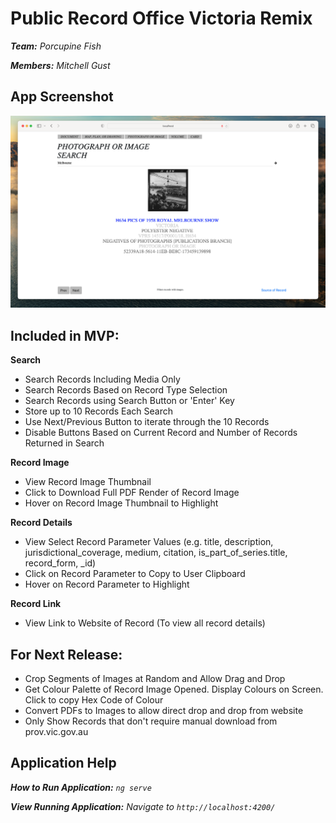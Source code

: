 # Public Record Office Victoria Remix
***Team:** Porcupine Fish*

***Members:** Mitchell Gust*

## App Screenshot
![](https://github.com/s3782095/PublicRecordOfficeVictoria_Remix/blob/76599192016f29ac7d71c5772acf24ccabd69126/wiki-media/screenshot-of-application.png)

## Included in MVP:

**Search**
- Search Records Including Media Only
- Search Records Based on Record Type Selection
- Search Records using Search Button or 'Enter' Key
- Store up to 10 Records Each Search
- Use Next/Previous Button to iterate through the 10 Records
- Disable Buttons Based on Current Record and Number of Records Returned in Search

**Record Image**
- View Record Image Thumbnail
- Click to Download Full PDF Render of Record Image
- Hover on Record Image Thumbnail to Highlight

**Record Details**
- View Select Record Parameter Values (e.g. title, description, jurisdictional_coverage, medium, citation, is_part_of_series.title, record_form, _id)
- Click on Record Parameter to Copy to User Clipboard
- Hover on Record Parameter to Highlight

**Record Link**
- View Link to Website of Record (To view all record details)

## For Next Release:
- Crop Segments of Images at Random and Allow Drag and Drop
- Get Colour Palette of Record Image Opened. Display Colours on Screen. Click to copy Hex Code of Colour
- Convert PDFs to Images to allow direct drop and drop from website
- Only Show Records that don't require manual download from prov.vic.gov.au


## Application Help

***How to Run Application:** `ng serve`*

***View Running Application:** Navigate to `http://localhost:4200/`*
